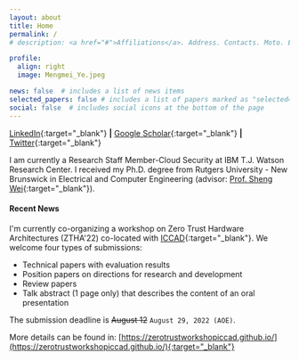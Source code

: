 ```yaml
---
layout: about
title: Home
permalink: /
# description: <a href="#">Affiliations</a>. Address. Contacts. Moto. Etc.

profile:
  align: right
  image: Mengmei_Ye.jpeg

news: false  # includes a list of news items
selected_papers: false # includes a list of papers marked as "selected={true}"
social: false  # includes social icons at the bottom of the page
---
```


[LinkedIn](https://www.linkedin.com/in/mengmei-ye/){:target="_blank"} <b>|</b> [Google Scholar](https://scholar.google.com/citations?user=ZfFRiz0AAAAJ&hl){:target="_blank"} <b>|</b> [Twitter](https://twitter.com/mengmeiye){:target="_blank"}

<!-- <h6>Research Staff Member-Cloud Security</h6>

<h6>IBM T.J. Watson Research Center</h6>

<h6>Education: PhD, Department of Electrical and Computer Engineering, Rutgers University - New Brunswick </h6> -->

I am currently a Research Staff Member-Cloud Security at IBM T.J. Watson Research Center. I received my Ph.D. degree from Rutgers University - New Brunswick in Electrical and Computer Engineering (advisor: [Prof. Sheng Wei](http://eceweb1.rutgers.edu/~sw891/){:target="_blank"}). 



<h4><b>Recent News</b></h4>

I'm currently co-organizing a workshop on Zero Trust Hardware Architectures (ZTHA'22) co-located with [ICCAD](https://iccad.com/){:target="_blank"}. We welcome four types of submissions: 
- Technical papers with evaluation results
- Position papers on directions for research and development
- Review papers
- Talk abstract (1 page only) that describes the content of an oral presentation

The submission deadline is  <s>August 12</s> `August 29, 2022 (AOE)`.

More details can be found in: 
[https://zerotrustworkshopiccad.github.io/](https://zerotrustworkshopiccad.github.io/){:target="_blank"}

